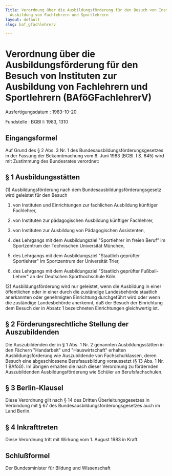 ```yaml
---
Title: Verordnung über die Ausbildungsförderung für den Besuch von Instituten zur
  Ausbildung von Fachlehrern und Sportlehrern
layout: default
slug: baf_gfachlehrerv

---
```


# Verordnung über die Ausbildungsförderung für den Besuch von Instituten zur Ausbildung von Fachlehrern und Sportlehrern (BAföGFachlehrerV)

Ausfertigungsdatum
:   1983-10-20

Fundstelle
:   BGBl I: 1983, 1310



## Eingangsformel

Auf Grund des § 2 Abs. 3 Nr. 1 des Bundesausbildungsförderungsgesetzes
in der Fassung der Bekanntmachung vom 6. Juni 1983 (BGBl. I S. 645)
wird mit Zustimmung des Bundesrates verordnet:


## § 1 Ausbildungsstätten

(1) Ausbildungsförderung nach dem Bundesausbildungsförderungsgesetz
wird geleistet für den Besuch

1.  von Instituten und Einrichtungen zur fachlichen Ausbildung künftiger
    Fachlehrer,


2.  von Instituten zur pädagogischen Ausbildung künftiger Fachlehrer,


3.  von Instituten zur Ausbildung von Pädagogischen Assistenten,


4.  des Lehrgangs mit dem Ausbildungsziel "Sportlehrer im freien Beruf" im
    Sportzentrum der Technischen Universität München,


5.  des Lehrgangs mit dem Ausbildungsziel "Staatlich geprüfter
    Sportlehrer" im Sportzentrum der Universität Trier,


6.  des Lehrgangs mit dem Ausbildungsziel "Staatlich geprüfter Fußball-
    Lehrer" an der Deutschen Sporthochschule Köln.




(2) Ausbildungsförderung wird nur geleistet, wenn die Ausbildung in
einer öffentlichen oder in einer durch die zuständige Landesbehörde
staatlich anerkannten oder genehmigten Einrichtung durchgeführt wird
oder wenn die zuständige Landesbehörde anerkennt, daß der Besuch der
Einrichtung dem Besuch der in Absatz 1 bezeichneten Einrichtungen
gleichwertig ist.


## § 2 Förderungsrechtliche Stellung der Auszubildenden

Die Auszubildenden der in § 1 Abs. 1 Nr. 2 genannten
Ausbildungsstätten in den Fächern "Handarbeit" und "Hauswirtschaft"
erhalten Ausbildungsförderung wie Auszubildende von Fachschulklassen,
deren Besuch eine abgeschlossene Berufsausbildung voraussetzt (§ 13
Abs. 1 Nr. 1 BAföG). Im übrigen erhalten die nach dieser Verordnung zu
fördernden Auszubildenden Ausbildungsförderung wie Schüler an
Berufsfachschulen.


## § 3 Berlin-Klausel

Diese Verordnung gilt nach § 14 des Dritten Überleitungsgesetzes in
Verbindung mit § 67 des Bundesausbildungsförderungsgesetzes auch im
Land Berlin.


## § 4 Inkrafttreten

Diese  Verordnung tritt mit Wirkung vom 1. August 1983 in Kraft.


## Schlußformel

Der Bundesminister für Bildung und Wissenschaft

